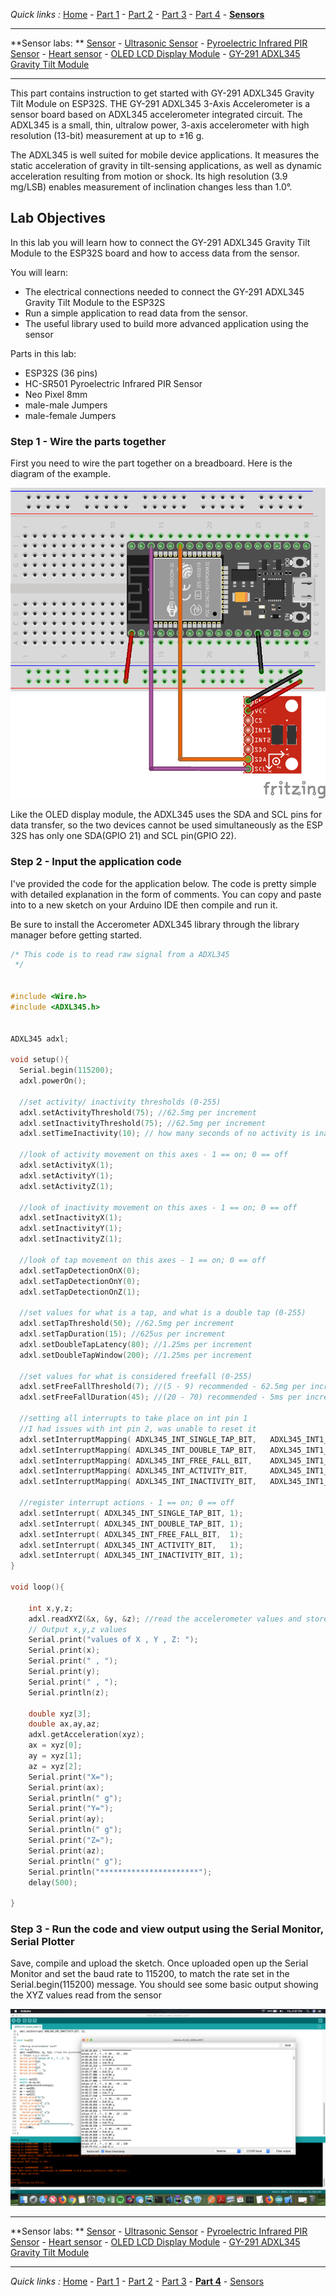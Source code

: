 *Quick links :*
[Home](/README.md) - [Part 1](../part1/README.md) - [Part 2](../part2/README.md) - [Part 3](../part3/README.md) - [Part 4](../part4/README.md)  - [**Sensors**](/en/sensors/README.md)

***
**Sensor labs: ** [Sensor](README.md) - [Ultrasonic Sensor](ESP32S+Neopixel-LED+HC-SR04.md) - [Pyroelectric Infrared PIR Sensor](ESP32S+Neopixel-LED+PIR.md) - [Heart sensor](PULSE+RGB.md) - [OLED LCD Display Module](SSD1306_Display.md) - [GY-291 ADXL345 Gravity Tilt Module](SSD1306_Display.md)
***

This part contains instruction to get started with GY-291 ADXL345 Gravity Tilt Module on ESP32S. THE GY-291 ADXL345 3-Axis Accelerometer is a sensor board based on ADXL345 accelerometer integrated circuit. The ADXL345 is a small, thin, ultralow power, 3-axis accelerometer with high resolution (13-bit) measurement at up to ±16 g. 

The ADXL345 is well suited for mobile device applications. It measures the static acceleration of gravity in tilt-sensing applications, as well as dynamic acceleration resulting from motion or shock. Its high resolution (3.9 mg/LSB) enables measurement of inclination changes less than 1.0°.

## Lab Objectives

In this lab you will learn how to connect the GY-291 ADXL345 Gravity Tilt Module to the ESP32S board and how to access data from the sensor.

You will learn:

- The electrical connections needed to connect the GY-291 ADXL345 Gravity Tilt Module to the ESP32S
- Run a simple application to read data from the sensor.
- The useful library used to build more advanced application using the sensor

Parts in this lab:

- ESP32S (36 pins)
- HC-SR501 Pyroelectric Infrared PIR Sensor
- Neo Pixel 8mm 
- male-male Jumpers
- male-female Jumpers

### Step 1 - Wire the parts together

First you need to wire the part together on a breadboard. Here is the diagram of the example.

![ESP32S ADXL345 sensor wiring](../images/ESP32S+ADXL345.png)


Like the OLED display module, the ADXL345 uses the SDA and SCL pins for data transfer, so the two devices cannot be used simultaneously as the ESP 32S has only one SDA(GPIO 21) and SCL pin(GPIO 22). 


### Step 2 - Input the application code

I've provided the code for the application below. The code is pretty simple with detailed explanation in the form of comments. You can copy and paste into to a new sketch on your Arduino IDE then compile and run it. 

Be sure to install the Accerometer ADXL345 library through the library manager before getting started.


```C++
/* This code is to read raw signal from a ADXL345
 */
 

#include <Wire.h>
#include <ADXL345.h>


ADXL345 adxl;

void setup(){
  Serial.begin(115200);
  adxl.powerOn();

  //set activity/ inactivity thresholds (0-255)
  adxl.setActivityThreshold(75); //62.5mg per increment
  adxl.setInactivityThreshold(75); //62.5mg per increment
  adxl.setTimeInactivity(10); // how many seconds of no activity is inactive?
 
  //look of activity movement on this axes - 1 == on; 0 == off 
  adxl.setActivityX(1);
  adxl.setActivityY(1);
  adxl.setActivityZ(1);
 
  //look of inactivity movement on this axes - 1 == on; 0 == off
  adxl.setInactivityX(1);
  adxl.setInactivityY(1);
  adxl.setInactivityZ(1);
 
  //look of tap movement on this axes - 1 == on; 0 == off
  adxl.setTapDetectionOnX(0);
  adxl.setTapDetectionOnY(0);
  adxl.setTapDetectionOnZ(1);
 
  //set values for what is a tap, and what is a double tap (0-255)
  adxl.setTapThreshold(50); //62.5mg per increment
  adxl.setTapDuration(15); //625us per increment
  adxl.setDoubleTapLatency(80); //1.25ms per increment
  adxl.setDoubleTapWindow(200); //1.25ms per increment
 
  //set values for what is considered freefall (0-255)
  adxl.setFreeFallThreshold(7); //(5 - 9) recommended - 62.5mg per increment
  adxl.setFreeFallDuration(45); //(20 - 70) recommended - 5ms per increment
 
  //setting all interrupts to take place on int pin 1
  //I had issues with int pin 2, was unable to reset it
  adxl.setInterruptMapping( ADXL345_INT_SINGLE_TAP_BIT,   ADXL345_INT1_PIN );
  adxl.setInterruptMapping( ADXL345_INT_DOUBLE_TAP_BIT,   ADXL345_INT1_PIN );
  adxl.setInterruptMapping( ADXL345_INT_FREE_FALL_BIT,    ADXL345_INT1_PIN );
  adxl.setInterruptMapping( ADXL345_INT_ACTIVITY_BIT,     ADXL345_INT1_PIN );
  adxl.setInterruptMapping( ADXL345_INT_INACTIVITY_BIT,   ADXL345_INT1_PIN );
 
  //register interrupt actions - 1 == on; 0 == off  
  adxl.setInterrupt( ADXL345_INT_SINGLE_TAP_BIT, 1);
  adxl.setInterrupt( ADXL345_INT_DOUBLE_TAP_BIT, 1);
  adxl.setInterrupt( ADXL345_INT_FREE_FALL_BIT,  1);
  adxl.setInterrupt( ADXL345_INT_ACTIVITY_BIT,   1);
  adxl.setInterrupt( ADXL345_INT_INACTIVITY_BIT, 1);
}

void loop(){
   
	int x,y,z;  
	adxl.readXYZ(&x, &y, &z); //read the accelerometer values and store them in variables  x,y,z
	// Output x,y,z values 
	Serial.print("values of X , Y , Z: ");
	Serial.print(x);
	Serial.print(" , ");
	Serial.print(y);
	Serial.print(" , ");
	Serial.println(z);
	
	double xyz[3];
	double ax,ay,az;
	adxl.getAcceleration(xyz);
	ax = xyz[0];
	ay = xyz[1];
	az = xyz[2];
	Serial.print("X=");
	Serial.print(ax);
    Serial.println(" g");
	Serial.print("Y=");
	Serial.print(ay);
    Serial.println(" g");
	Serial.print("Z=");
	Serial.print(az);
    Serial.println(" g");
	Serial.println("**********************");
	delay(500);
 
}
```

### Step 3 - Run the code and view output using the Serial Monitor, Serial Plotter

Save, compile and upload the sketch.  Once uploaded open up the Serial Monitor and set the baud rate to 115200, to match the rate set in the Serial.begin(115200) message.  You should see some basic output showing the XYZ values read from the sensor 

![Output Screenshot](../images/ESP32S+GY-291.png)

***
**Sensor labs: ** [Sensor](README.md) - [Ultrasonic Sensor](ESP32S+Neopixel-LED+HC-SR04.md) - [Pyroelectric Infrared PIR Sensor](ESP32S+Neopixel-LED+PIR.md) - [Heart sensor](PULSE+RGB.md) - [OLED LCD Display Module](SSD1306_Display.md) - [GY-291 ADXL345 Gravity Tilt Module](SSD1306_Display.md)
***
*Quick links :*
[Home](/README.md) - [Part 1](../part1/README.md) - [Part 2](../part2/README.md) - [Part 3](../part3/README.md) - [**Part 4**](../part4/README.md) - [Sensors](/en/sensors/README.md)